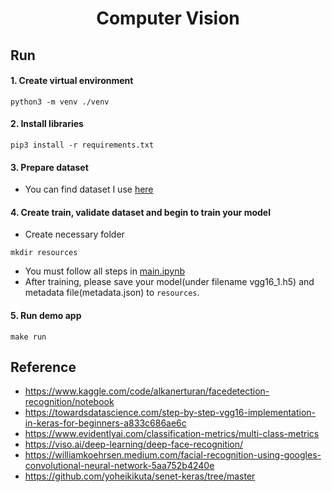 <h1 align="center">
  Computer Vision
</h1>

## Run

#### 1. Create virtual environment

```shell
python3 -m venv ./venv
```

#### 2. Install libraries

```shell
pip3 install -r requirements.txt
```

#### 3. Prepare dataset

- You can find dataset I use [here](https://www.kaggle.com/code/alkanerturan/facedetection-recognition/notebook)

#### 4. Create train, validate dataset and begin to train your model

- Create necessary folder

```shell
mkdir resources
```

- You must follow all steps in [main.ipynb](main.ipynb)
- After training, please save your model(under filename vgg16_1.h5) and metadata file(metadata.json) to `resources`.

#### 5. Run demo app

```shell
make run
```

## Reference

- https://www.kaggle.com/code/alkanerturan/facedetection-recognition/notebook
- https://towardsdatascience.com/step-by-step-vgg16-implementation-in-keras-for-beginners-a833c686ae6c
- https://www.evidentlyai.com/classification-metrics/multi-class-metrics
- https://viso.ai/deep-learning/deep-face-recognition/
- https://williamkoehrsen.medium.com/facial-recognition-using-googles-convolutional-neural-network-5aa752b4240e
- https://github.com/yoheikikuta/senet-keras/tree/master
